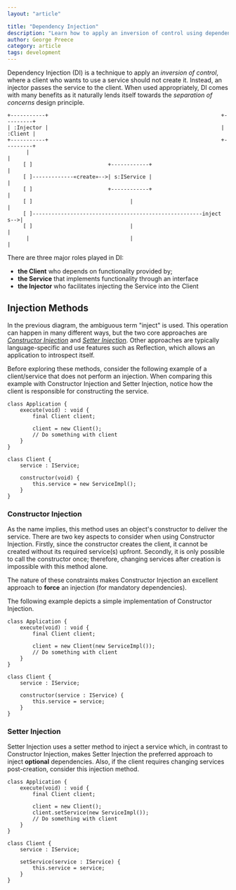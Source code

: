 ```yaml
---
layout: "article"

title: "Dependency Injection"
description: "Learn how to apply an inversion of control using dependency injection"
author: George Preece
category: article
tags: development
---
```

Dependency Injection (DI) is a technique to apply an _inversion of control_, where a client who wants to use a service should not create it. Instead, an injector passes the service to the client. When used appropriately, DI comes with many benefits as it naturally lends itself towards the _separation of concerns_ design principle.

```
+-----------+                                                       +---------+
| :Injector |                                                       | :Client |
+-----------+                                                       +---------+
      |                                                                  |
     [ ]                        +------------+                           |
     [ ]-------------«create»-->| s:IService |                           |
     [ ]                        +------------+                           |
     [ ]                               |                                 |
     [ ]------------------------------------------------------inject s-->|
     [ ]                               |                                 |
      |                                |                                 |
```

There are three major roles played in DI:
- **the Client** who depends on functionality provided by; 
- **the Service** that implements functionality through an interface
- **the Injector** who facilitates injecting the Service into the Client

## Injection Methods
In the previous diagram, the ambiguous term "inject" is used. This operation can happen in many different ways, but the two core approaches are [_Constructor Injection_](#constructor-injection) and [_Setter Injection_](#setter-injection). Other approaches are typically language-specific and use features such as Reflection, which allows an application to introspect itself.

Before exploring these methods, consider the following example of a client/service that does not perform an injection. When comparing this example with Constructor Injection and Setter Injection, notice how the client is responsible for constructing the service.

```
class Application {
    execute(void) : void {
        final Client client;

        client = new Client();
        // Do something with client
    }
}

class Client {
    service : IService;

    constructor(void) {
        this.service = new ServiceImpl();
    }
}
```

### Constructor Injection
As the name implies, this method uses an object's constructor to deliver the service. There are two key aspects to consider when using Constructor Injection. Firstly, since the constructor creates the client, it cannot be created without its required service(s) upfront. Secondly, it is only possible to call the constructor once; therefore, changing services after creation is impossible with this method alone.

The nature of these constraints makes Constructor Injection an excellent approach to **force** an injection (for mandatory dependencies).

The following example depicts a simple implementation of Constructor Injection.
```
class Application {
    execute(void) : void {
        final Client client;

        client = new Client(new ServiceImpl());
        // Do something with client
    }
}

class Client {
    service : IService;

    constructor(service : IService) {
        this.service = service;
    }
}
```

### Setter Injection
Setter Injection uses a setter method to inject a service which, in contrast to Constructor Injection, makes Setter Injection the preferred approach to inject **optional** dependencies. Also, if the client requires changing services post-creation, consider this injection method. 

```
class Application {
    execute(void) : void {
        final Client client;

        client = new Client();
        client.setService(new ServiceImpl());
        // Do something with client
    }
}

class Client {
    service : IService;

    setService(service : IService) {
        this.service = service;
    }
}
```